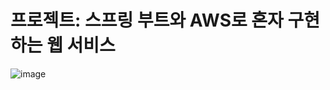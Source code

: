 # 프로젝트: 스프링 부트와 AWS로 혼자 구현하는 웹 서비스

![image](https://github.com/user-attachments/assets/0c75e7d3-4887-4008-bfe4-0591f2705375)

